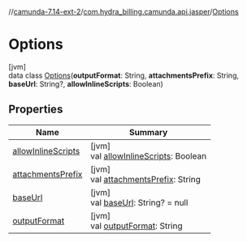 //[camunda-7.14-ext-2](../../../index.md)/[com.hydra_billing.camunda.api.jasper](../index.md)/[Options](index.md)

# Options

[jvm]\
data class [Options](index.md)(**outputFormat**: String, **attachmentsPrefix**: String, **baseUrl**: String?, **allowInlineScripts**: Boolean)

## Properties

| Name | Summary |
|---|---|
| [allowInlineScripts](allow-inline-scripts.md) | [jvm]<br>val [allowInlineScripts](allow-inline-scripts.md): Boolean |
| [attachmentsPrefix](attachments-prefix.md) | [jvm]<br>val [attachmentsPrefix](attachments-prefix.md): String |
| [baseUrl](base-url.md) | [jvm]<br>val [baseUrl](base-url.md): String? = null |
| [outputFormat](output-format.md) | [jvm]<br>val [outputFormat](output-format.md): String |
